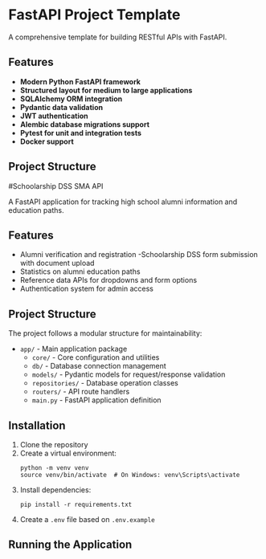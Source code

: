# FastAPI Project Template

A comprehensive template for building RESTful APIs with FastAPI.

## Features

- **Modern Python FastAPI framework**
- **Structured layout for medium to large applications**
- **SQLAlchemy ORM integration**
- **Pydantic data validation**
- **JWT authentication**
- **Alembic database migrations support**
- **Pytest for unit and integration tests**
- **Docker support**

## Project Structure
#Schoolarship DSS SMA API

A FastAPI application for tracking high school alumni information and education paths.

## Features

- Alumni verification and registration
-Schoolarship DSS form submission with document upload
- Statistics on alumni education paths
- Reference data APIs for dropdowns and form options
- Authentication system for admin access

## Project Structure

The project follows a modular structure for maintainability:

- `app/` - Main application package
  - `core/` - Core configuration and utilities
  - `db/` - Database connection management
  - `models/` - Pydantic models for request/response validation
  - `repositories/` - Database operation classes
  - `routers/` - API route handlers
  - `main.py` - FastAPI application definition

## Installation

1. Clone the repository
2. Create a virtual environment:
   ```
   python -m venv venv
   source venv/bin/activate  # On Windows: venv\Scripts\activate
   ```
3. Install dependencies:
   ```
   pip install -r requirements.txt
   ```
4. Create a `.env` file based on `.env.example`

## Running the Application